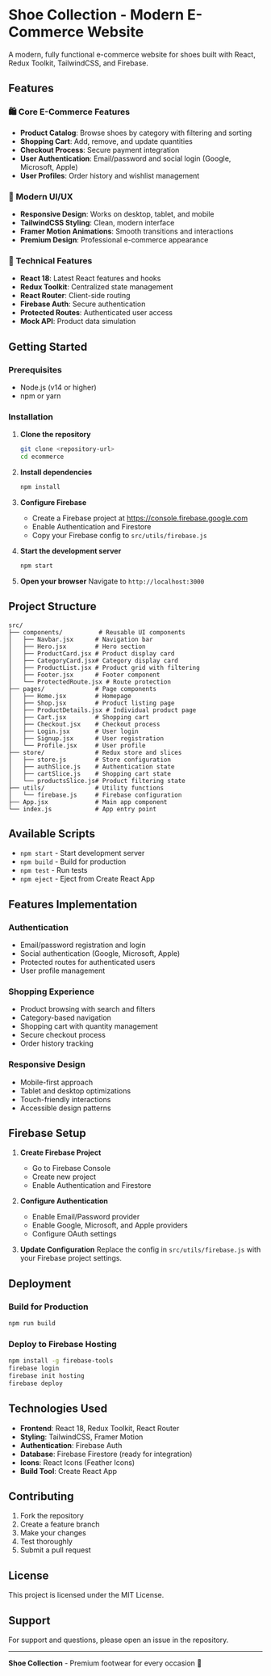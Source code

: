 # Shoe Collection - Modern E-Commerce Website

A modern, fully functional e-commerce website for shoes built with React, Redux Toolkit, TailwindCSS, and Firebase.

## Features

### 🛍️ Core E-Commerce Features
- **Product Catalog**: Browse shoes by category with filtering and sorting
- **Shopping Cart**: Add, remove, and update quantities
- **Checkout Process**: Secure payment integration
- **User Authentication**: Email/password and social login (Google, Microsoft, Apple)
- **User Profiles**: Order history and wishlist management

### 🎨 Modern UI/UX
- **Responsive Design**: Works on desktop, tablet, and mobile
- **TailwindCSS Styling**: Clean, modern interface
- **Framer Motion Animations**: Smooth transitions and interactions
- **Premium Design**: Professional e-commerce appearance

### 🔧 Technical Features
- **React 18**: Latest React features and hooks
- **Redux Toolkit**: Centralized state management
- **React Router**: Client-side routing
- **Firebase Auth**: Secure authentication
- **Protected Routes**: Authenticated user access
- **Mock API**: Product data simulation

## Getting Started

### Prerequisites
- Node.js (v14 or higher)
- npm or yarn

### Installation

1. **Clone the repository**
   ```bash
   git clone <repository-url>
   cd ecommerce
   ```

2. **Install dependencies**
   ```bash
   npm install
   ```

3. **Configure Firebase**
   - Create a Firebase project at https://console.firebase.google.com
   - Enable Authentication and Firestore
   - Copy your Firebase config to `src/utils/firebase.js`

4. **Start the development server**
   ```bash
   npm start
   ```

5. **Open your browser**
   Navigate to `http://localhost:3000`

## Project Structure

```
src/
├── components/          # Reusable UI components
│   ├── Navbar.jsx      # Navigation bar
│   ├── Hero.jsx        # Hero section
│   ├── ProductCard.jsx # Product display card
│   ├── CategoryCard.jsx# Category display card
│   ├── ProductList.jsx # Product grid with filtering
│   ├── Footer.jsx      # Footer component
│   └── ProtectedRoute.jsx # Route protection
├── pages/              # Page components
│   ├── Home.jsx        # Homepage
│   ├── Shop.jsx        # Product listing page
│   ├── ProductDetails.jsx # Individual product page
│   ├── Cart.jsx        # Shopping cart
│   ├── Checkout.jsx    # Checkout process
│   ├── Login.jsx       # User login
│   ├── Signup.jsx      # User registration
│   └── Profile.jsx     # User profile
├── store/              # Redux store and slices
│   ├── store.js        # Store configuration
│   ├── authSlice.js    # Authentication state
│   ├── cartSlice.js    # Shopping cart state
│   └── productsSlice.js# Product filtering state
├── utils/              # Utility functions
│   └── firebase.js     # Firebase configuration
├── App.jsx             # Main app component
└── index.js            # App entry point
```

## Available Scripts

- `npm start` - Start development server
- `npm build` - Build for production
- `npm test` - Run tests
- `npm eject` - Eject from Create React App

## Features Implementation

### Authentication
- Email/password registration and login
- Social authentication (Google, Microsoft, Apple)
- Protected routes for authenticated users
- User profile management

### Shopping Experience
- Product browsing with search and filters
- Category-based navigation
- Shopping cart with quantity management
- Secure checkout process
- Order history tracking

### Responsive Design
- Mobile-first approach
- Tablet and desktop optimizations
- Touch-friendly interactions
- Accessible design patterns

## Firebase Setup

1. **Create Firebase Project**
   - Go to Firebase Console
   - Create new project
   - Enable Authentication and Firestore

2. **Configure Authentication**
   - Enable Email/Password provider
   - Enable Google, Microsoft, and Apple providers
   - Configure OAuth settings

3. **Update Configuration**
   Replace the config in `src/utils/firebase.js` with your Firebase project settings.

## Deployment

### Build for Production
```bash
npm run build
```

### Deploy to Firebase Hosting
```bash
npm install -g firebase-tools
firebase login
firebase init hosting
firebase deploy
```

## Technologies Used

- **Frontend**: React 18, Redux Toolkit, React Router
- **Styling**: TailwindCSS, Framer Motion
- **Authentication**: Firebase Auth
- **Database**: Firebase Firestore (ready for integration)
- **Icons**: React Icons (Feather Icons)
- **Build Tool**: Create React App

## Contributing

1. Fork the repository
2. Create a feature branch
3. Make your changes
4. Test thoroughly
5. Submit a pull request

## License

This project is licensed under the MIT License.

## Support

For support and questions, please open an issue in the repository.

---

**Shoe Collection** - Premium footwear for every occasion 👟